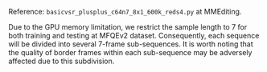 Reference: `basicvsr_plusplus_c64n7_8x1_600k_reds4.py` at MMEditing.

Due to the GPU memory limitation, we restrict the sample length to 7 for both training and testing at MFQEv2 dataset. Consequently, each sequence will be divided into several 7-frame sub-sequences. It is worth noting that the quality of border frames within each sub-sequence may be adversely affected due to this subdivision.
